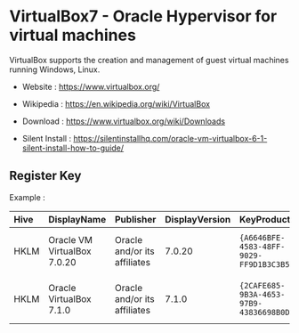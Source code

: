 # VirtualBox7 - Oracle Hypervisor for virtual machines

VirtualBox supports the creation and management of guest virtual machines
running Windows, Linux.

* Website : https://www.virtualbox.org/
* Wikipedia : https://en.wikipedia.org/wiki/VirtualBox

* Download : https://www.virtualbox.org/wiki/Downloads
* Silent Install : https://silentinstallhq.com/oracle-vm-virtualbox-6-1-silent-install-how-to-guide/


## Register Key

Example :

 | Hive | DisplayName | Publisher | DisplayVersion | KeyProduct | UninstallExe |
 |:---- |:----------- |:--------- |:-------------- |:---------- |:------------ |
 | HKLM | Oracle VM VirtualBox 7.0.20 | Oracle and/or its affiliates | 7.0.20 | `{A6646BFE-4583-48FF-9029-FF9D1B3C3B53}` | `MsiExec.exe /I{A6646BFE-4583-48FF-9029-FF9D1B3C3B53}` |
 | HKLM | Oracle VirtualBox 7.1.0 | Oracle and/or its affiliates | 7.1.0 | `{2CAFE685-9B3A-4653-97B9-43836698B0D6}` | `MsiExec.exe /I{2CAFE685-9B3A-4653-97B9-43836698B0D6}` |
